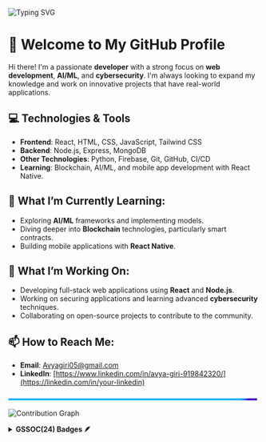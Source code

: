 ![Typing SVG](https://readme-typing-svg.herokuapp.com?font=Fira+Code&pause=1000&color=F75C7E&width=435&lines=Hello+World!;I'm+Webwizzz22;Welcome+to+my+Profile!)

# 👋 Welcome to My GitHub Profile

Hi there! I'm a passionate **developer** with a strong focus on **web development**, **AI/ML**, and **cybersecurity**. I'm always looking to expand my knowledge and work on innovative projects that have real-world applications.

## 💻 Technologies & Tools
- **Frontend**: React, HTML, CSS, JavaScript, Tailwind CSS
- **Backend**: Node.js, Express, MongoDB
- **Other Technologies**: Python, Firebase, Git, GitHub, CI/CD
- **Learning**: Blockchain, AI/ML, and mobile app development with React Native.

## 🌱 What I’m Currently Learning:
- Exploring **AI/ML** frameworks and implementing models.
- Diving deeper into **Blockchain** technologies, particularly smart contracts.
- Building mobile applications with **React Native**.

## 🔧 What I’m Working On:
- Developing full-stack web applications using **React** and **Node.js**.
- Working on securing applications and learning advanced **cybersecurity** techniques.
- Collaborating on open-source projects to contribute to the community.

## 📫 How to Reach Me:
- **Email**: [Avyagiri05@gmail.com](mailto:youremail@example.com)
- **LinkedIn**: [https://www.linkedin.com/in/avya-giri-919842320/](https://linkedin.com/in/your-linkedin)




![Blue Line](https://github.com/Mayur-Pagote/README_Design_Kit/blob/main/public/Assets/Blue%20Line.gif)


![Contribution Graph](https://ssr-contributions-svg.vercel.app/_/Webwizzz22?chart=3dbar&gap=0.6&scale=2&flatten=2&animation=wave&animation_duration=4&animation_delay=0.06&animation_amplitude=24&animation_frequency=0.1&animation_wave_center=0_3&format=svg&weeks=34&theme=native)








<details>	
 
 <summary><b>GSSOC(24) Badges 🪶</b></summary><br>
<div style='display:flex; align-items:center; gap: 10px;' align='center'><a href="https://gssoc.girlscript.tech/leaderboard">
<img src="https://raw.githubusercontent.com/GSSoC24/Postman-Challenge/main/docs/assets/Postman%20White.png" width="100px" height="100px" />
  <img src="https://raw.githubusercontent.com/GSSoC24/Postman-Challenge/main/docs/assets/1.png" width="100px" height="100px" />
  <img src="https://raw.githubusercontent.com/GSSoC24/Postman-Challenge/main/docs/assets/2.png" width="100px" height="100px" />
  <img src="https://raw.githubusercontent.com/GSSoC24/Postman-Challenge/main/docs/assets/3.png" width="100px" height="100px" />
  <img src="https://raw.githubusercontent.com/GSSoC24/Postman-Challenge/main/docs/assets/4.png" width="100px" height="100px" />
  <img src="https://raw.githubusercontent.com/GSSoC24/Postman-Challenge/main/docs/assets/5.png" width="100px" height="100px" />
</a>
</div>
</details>
<!---
Webwizzz22/Webwizzz22 is a ✨ special ✨ repository because its `README.md` (this file) appears on your GitHub profile.
You can click the Preview link to take a look at your changes.
--->
